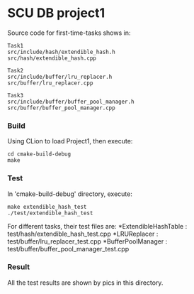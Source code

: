 # SCU DB project1
Source code for first-time-tasks shows in:
```
Task1
src/include/hash/extendible_hash.h
src/hash/extendible_hash.cpp

Task2
src/include/buffer/lru_replacer.h
src/buffer/lru_replacer.cpp

Task3
src/include/buffer/buffer_pool_manager.h
src/buffer/buffer_pool_manager.cpp
```

### Build
Using CLion to load Project1, then execute:
```
cd cmake-build-debug
make
```

### Test
In 'cmake-build-debug' directory, execute:
```
make extendible_hash_test
./test/extendible_hash_test
```
For different tasks, their test files are:
*ExtendibleHashTable : test/hash/extendible_hash_test.cpp
*LRUReplacer : test/buffer/lru_replacer_test.cpp
*BufferPoolManager : test/buffer/buffer_pool_manager_test.cpp

### Result
All the test results are shown by pics in this directory.



